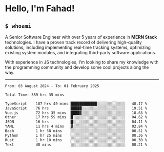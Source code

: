 <h1>Hello, I'm Fahad!</h1>

<h2><code>$ whoami</code></h2>

A Senior Software Engineer with over 5 years of experience in **MERN Stack** technologies. I have a proven track record of delivering high-quality solutions, including implementing real-time tracking systems, optimizing existing system modules, and integrating third-party software applications.

With experience in JS technologies, I'm looking to share my knowledge with the programming community and develop some cool projects along the way.

---

<!--START_SECTION:waka-->

```txt
From: 03 August 2024 - To: 01 February 2025

Total Time: 389 hrs 35 mins

TypeScript    187 hrs 40 mins ████████████░░░░░░░░░░░░░   48.17 %
JavaScript    76 hrs          █████░░░░░░░░░░░░░░░░░░░░   19.51 %
Vue.js        72 hrs 35 mins  ████▓░░░░░░░░░░░░░░░░░░░░   18.63 %
Other         17 hrs 59 mins  █░░░░░░░░░░░░░░░░░░░░░░░░   04.62 %
JSON          16 hrs          █░░░░░░░░░░░░░░░░░░░░░░░░   04.11 %
YAML          11 hrs 4 mins   ▓░░░░░░░░░░░░░░░░░░░░░░░░   02.84 %
Bash          1 hr 58 mins    ░░░░░░░░░░░░░░░░░░░░░░░░░   00.51 %
Python        1 hr 25 mins    ░░░░░░░░░░░░░░░░░░░░░░░░░   00.36 %
Rust          1 hr 10 mins    ░░░░░░░░░░░░░░░░░░░░░░░░░   00.30 %
Text          48 mins         ░░░░░░░░░░░░░░░░░░░░░░░░░   00.21 %
```

<!--END_SECTION:waka-->

<!--
**heyFahad/heyFahad** is a ✨ _special_ ✨ repository because its `README.md` (this file) appears on your GitHub profile.

Here are some ideas to get you started:

- 🔭 I’m currently working on ...
- 🌱 I’m currently learning ...
- 👯 I’m looking to collaborate on ...
- 🤔 I’m looking for help with ...
- 💬 Ask me about ...
- 📫 How to reach me: ...
- 😄 Pronouns: ...
- ⚡ Fun fact: ...
-->
